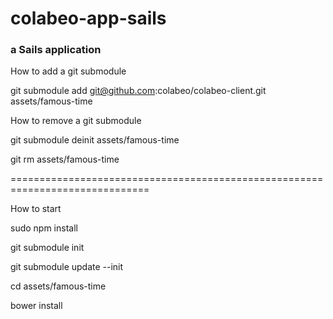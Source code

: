 # colabeo-app-sails
### a Sails application

How to add a git submodule

git submodule add git@github.com:colabeo/colabeo-client.git assets/famous-time

How to remove a git submodule

git submodule deinit assets/famous-time

git rm assets/famous-time

==============================================================================

How to start

sudo npm install

git submodule init

git submodule update --init

cd assets/famous-time

bower install

